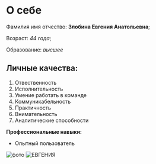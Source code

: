 # О себе
Фамилия имя отчество: **Злобина Евгения Анатольевна**;

Возраст: _44 года_;

Образование: _высшее_

## Личные качества:
1. Отвественность
2. Исполнительность
3. Умение работать в команде
4. Коммуникабельность
5. Практичность
6. Внимательность
7. Аналитические способности

**Профессиональные навыки:**
- Опытный пользователь 

![фото](/D/ОБУЧЕНИЕ/ЕВГЕНИЯ.jpg)
![ЕВГЕНИЯ](https://user-images.githubusercontent.com/130231186/232321731-e302b55c-b874-4447-ba3b-5e88f66c4409.jpg)
